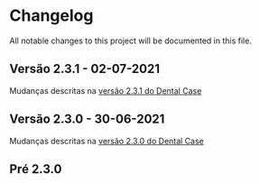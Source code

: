 # Changelog
All notable changes to this project will be documented in this file.

## Versão 2.3.1 - 02-07-2021

Mudanças descritas na [versão 2.3.1 do Dental Case](https://github.com/GameCase-LAWS/dental-case-app/main/CHANGELOG.md#versao-2.3.1)

## Versão 2.3.0 - 30-06-2021

Mudanças descritas na [versão 2.3.0 do Dental Case](https://github.com/GameCase-LAWS/dental-case-app/main/CHANGELOG.md#versao-2.3.0)

## Pré 2.3.0